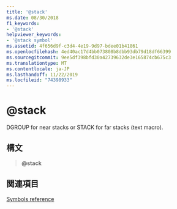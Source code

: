 ```yaml
---
title: '@stack'
ms.date: 08/30/2018
f1_keywords:
- '@stack'
helpviewer_keywords:
- '@stack symbol'
ms.assetid: 4f656d9f-c3d4-4e19-9d97-bdee01b41861
ms.openlocfilehash: 4ed40ac17d4bb073808b8dbb93db79d18df66399
ms.sourcegitcommit: 9ee5df398bfd30a42739632de3e165874cb675c3
ms.translationtype: MT
ms.contentlocale: ja-JP
ms.lasthandoff: 11/22/2019
ms.locfileid: "74398933"
---
```

# <a name="stack"></a>\@stack

DGROUP for near stacks or STACK for far stacks (text macro).

## <a name="syntax"></a>構文

> **\@stack**

## <a name="see-also"></a>関連項目

[Symbols reference](symbols-reference.md)
